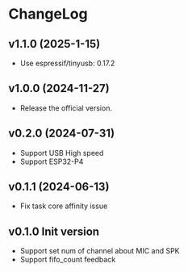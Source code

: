 # ChangeLog

## v1.1.0 (2025-1-15)

* Use espressif/tinyusb: 0.17.2

## v1.0.0 (2024-11-27)

* Release the official version.

## v0.2.0 (2024-07-31)

* Support USB High speed
* Support ESP32-P4

## v0.1.1 (2024-06-13)

* Fix task core affinity issue

## v0.1.0 Init version

* Support set num of channel about MIC and SPK
* Support fifo_count feedback